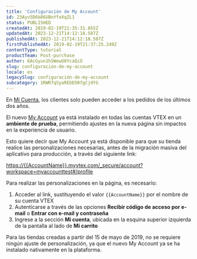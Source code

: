 ```yaml
---
title: 'Configuración de My Account'
id: 23Ayv5D6b86UBnYfoXqZL1
status: PUBLISHED
createdAt: 2019-02-19T21:35:31.855Z
updatedAt: 2023-12-21T14:12:18.587Z
publishedAt: 2023-12-21T14:12:18.587Z
firstPublishedAt: 2019-02-19T21:37:25.249Z
contentType: tutorial
productTeam: Post-purchase
author: 6AcGyun1hSWewU8YcaQiO
slug: configuracion-de-my-account
locale: es
legacySlug: configuración-de-my-account
subcategory: 1RWR7qSyaREbD5RfgCjdYG
---
```


<div class = "alert alert-info">
En <a href="https://help.vtex.com/es/tutorial/how-my-account-works--2BQ3GiqhqGJTXsWVuio3Xh">Mi Cuenta</a>, los clientes solo pueden acceder a los pedidos de los últimos dos años.
</div>

El nuevo [My Account](https://help.vtex.com/es/tutorial/como-funciona-el-my-account--2BQ3GiqhqGJTXsWVuio3Xh) ya está instalado en todas las cuentas VTEX en un <strong>ambiente de prueba</strong>, permitiendo ajustes en la nueva página sin impactos en la experiencia de usuario.

Esto quiere decir que My Account ya está disponible para que su tienda realice las personalizaciones necesarias, antes de la migración masiva del aplicativo para producción, a través del siguiente link:

[https://{{AccountName}}.myvtex.com/_secure/account?workspace=myaccounttest#/profile](https://{{AccountName}}.myvtex.com/_secure/account?workspace=myaccounttest#/profile)

Para realizar las personalizaciones en la página, es necesario:

1. Acceder al link, sustituyendo el valor `{{AccountName}}` por el nombre de su cuenta VTEX
2. Autenticarse a través de las opciones __Recibir código de acceso por e-mail__ o __Entrar con e-mail y contraseña__
3. Ingrese a la sección __Mi cuenta__, ubicada en la esquina superior izquierda de la pantalla al lado de __Mi carrito__

<div class="alert alert-info">
Para las tiendas creadas a partir del 15 de mayo de 2019, no se requiere ningún ajuste de personalización, ya que el nuevo My Account ya se ha instalado nativamente en la plataforma.
</div>
